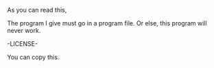 As you can read this,

The program I give must go in a program file. Or else, this program will never work.









-LICENSE- 

You can copy this.
